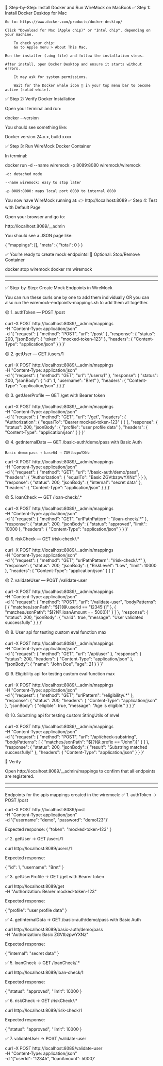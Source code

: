 🐳 Step-by-Step: Install Docker and Run WireMock on MacBook
✅ Step 1: Install Docker Desktop for Mac

    Go to: https://www.docker.com/products/docker-desktop/

    Click "Download for Mac (Apple chip)" or "Intel chip", depending on your machine.

        To check your chip:
        Go to Apple menu > About This Mac.

    Run the installer (.dmg file) and follow the installation steps.

    After install, open Docker Desktop and ensure it starts without errors.

        It may ask for system permissions.

        Wait for the Docker whale icon 🐳 in your top menu bar to become active (solid white).

✅ Step 2: Verify Docker Installation

Open your terminal and run:

docker --version

You should see something like:

Docker version 24.x.x, build xxxx

✅ Step 3: Run WireMock Docker Container

In terminal:

docker run -d --name wiremock -p 8089:8080 wiremock/wiremock

    -d: detached mode

    --name wiremock: easy to stop later

    -p 8089:8080: maps local port 8089 to internal 8080

You now have WireMock running at:
👉 http://localhost:8089
✅ Step 4: Test with Default Page

Open your browser and go to:

http://localhost:8089/__admin

You should see a JSON page like:

{
  "mappings": [],
  "meta": {
    "total": 0
  }
}

✅ You’re ready to create mock endpoints!
🧼 Optional: Stop/Remove Container

docker stop wiremock
docker rm wiremock

-------------------------------------------------------------------------------
-------------------------------------------------------------------------------


✅ Step-by-Step: Create Mock Endpoints in WireMock

You can run these curls one by one to add them individually OR you can also run the wiremock-endpoints-mappings.sh to add them all together.

🟡 1. authToken — POST /post

curl -X POST http://localhost:8089/__admin/mappings \
  -H "Content-Type: application/json" \
  -d '{
    "request": {
      "method": "POST",
      "url": "/post"
    },
    "response": {
      "status": 200,
      "jsonBody": {
        "token": "mocked-token-123"
      },
      "headers": {
        "Content-Type": "application/json"
      }
    }
  }'

🟡 2. getUser — GET /users/1

curl -X POST http://localhost:8089/__admin/mappings \
  -H "Content-Type: application/json" \
  -d '{
    "request": {
      "method": "GET",
      "url": "/users/1"
    },
    "response": {
      "status": 200,
      "jsonBody": {
        "id": 1,
        "username": "Bret"
      },
      "headers": {
        "Content-Type": "application/json"
      }
    }
  }'

🟡 3. getUserProfile — GET /get with Bearer token

curl -X POST http://localhost:8089/__admin/mappings \
  -H "Content-Type: application/json" \
  -d '{
    "request": {
      "method": "GET",
      "url": "/get",
      "headers": {
        "Authorization": {
          "equalTo": "Bearer mocked-token-123"
        }
      }
    },
    "response": {
      "status": 200,
      "jsonBody": {
        "profile": "user profile data"
      },
      "headers": {
        "Content-Type": "application/json"
      }
    }
  }'

🟡 4. getInternalData — GET /basic-auth/demo/pass with Basic Auth

    Basic demo:pass → base64 → ZGVtbzpwYXNz

curl -X POST http://localhost:8089/__admin/mappings \
  -H "Content-Type: application/json" \
  -d '{
    "request": {
      "method": "GET",
      "url": "/basic-auth/demo/pass",
      "headers": {
        "Authorization": {
          "equalTo": "Basic ZGVtbzpwYXNz"
        }
      }
    },
    "response": {
      "status": 200,
      "jsonBody": {
        "internal": "secret data"
      },
      "headers": {
        "Content-Type": "application/json"
      }
    }
  }'

🟡 5. loanCheck — GET /loan-check/.*

curl -X POST http://localhost:8089/__admin/mappings \
  -H "Content-Type: application/json" \
  -d '{
  "request": {
    "method": "GET",
    "urlPathPattern": "/loan-check/.*"
  },
  "response": {
    "status": 200,
    "jsonBody": {
        "status": "approved",
        "limit": 10000
    },
    "headers": {
      "Content-Type": "application/json"
    }
  }
}'

🟡 6. riskCheck — GET /risk-check/.*

curl -X POST http://localhost:8089/__admin/mappings \
  -H "Content-Type: application/json" \
  -d '{
  "request": {
    "method": "GET",
    "urlPathPattern": "/risk-check/.*"
  },
  "response": {
    "status": 200,
    "jsonBody": {
        "RiskLevel": "Low",
        "limit": 10000
    },
    "headers": {
      "Content-Type": "application/json"
    }
  }
}'

🟡 7. validateUser — POST /validate-user

curl -X POST http://localhost:8089/__admin/mappings \
  -H "Content-Type: application/json" \
  -d '{
  "request": {
    "method": "POST",
    "url": "/validate-user",
    "bodyPatterns": [
      {
        "matchesJsonPath": "$[?(@.userId == '12345')]"
      },
      {
        "matchesJsonPath": "$[?(@.loanAmount == 5000)]"
      }
    ]
  },
  "response": {
    "status": 200,
    "jsonBody": {
      "valid": true,
      "message": "User validated successfully"
    }
  }
}'

🟡 8. User api for testing custom eval function max

curl -X POST http://localhost:8089/__admin/mappings \
  -H "Content-Type: application/json" \
  -d '{
    "request": {
      "method": "GET",
      "url": "/api/user"
    },
    "response": {
      "status": 200,
      "headers": {
        "Content-Type": "application/json"
      },
      "jsonBody": {
        "name": "John Doe",
        "age": 21
      }
    }
  }'

🟡 9. Eligibility api for testing custom eval function max

curl -X POST http://localhost:8089/__admin/mappings \
  -H "Content-Type: application/json" \
  -d '{
    "request": {
      "method": "GET",
      "urlPattern": "/eligibility/.*"
    },
    "response": {
      "status": 200,
      "headers": {
        "Content-Type": "application/json"
      },
      "jsonBody": {
        "eligible": true,
        "message": "Age is eligible."
      }
    }
  }'

🟡 10. Substring api for testing custom StringUtils of mvel

curl -X POST http://localhost:8089/__admin/mappings \
  -H "Content-Type: application/json" \
  -d '{
    "request": {
      "method": "POST",
      "url": "/api/check-substring",
      "bodyPatterns": [
        {
          "matchesJsonPath": "$[?(@.prefix == \"John\")]"
        }
      ]
    },
    "response": {
      "status": 200,
      "jsonBody": {
        "result": "Substring matched successfully!"
      },
      "headers": {
        "Content-Type": "application/json"
      }
    }
  }'


🔄 Verify

Open http://localhost:8089/__admin/mappings to confirm that all endpoints are registered.

-------------------------------------------------------------------------------
-------------------------------------------------------------------------------

Endpoints for the apis mappings created in the wiremock:
✅ 1. authToken → POST /post

curl -X POST http://localhost:8089/post \
  -H "Content-Type: application/json" \
  -d '{"username": "demo", "password": "demo123"}'


  Expected response:
{
  "token": "mocked-token-123"
}


✅ 2. getUser → GET /users/1

curl http://localhost:8089/users/1

Expected response:

{
  "id": 1,
  "username": "Bret"
}

✅ 3. getUserProfile → GET /get with Bearer token

curl http://localhost:8089/get \
  -H "Authorization: Bearer mocked-token-123"

Expected response:

{
  "profile": "user profile data"
}

✅ 4. getInternalData → GET /basic-auth/demo/pass with Basic Auth

curl http://localhost:8089/basic-auth/demo/pass \
  -H "Authorization: Basic ZGVtbzpwYXNz"

Expected response:

{
  "internal": "secret data"
}

✅ 5. loanCheck → GET /loanCheck/.*

curl http://localhost:8089/loan-check/1

Expected response:

{
  "status": "approved",
  "limit": 10000
}

✅ 6. riskCheck → GET /riskCheck/.*

curl http://localhost:8089/risk-check/1

Expected response:

{
  "status": "approved",
  "limit": 10000
}

✅ 7. validateUser → POST /validate-user

curl -X POST http://localhost:8089/validate-user \
  -H "Content-Type: application/json" \
  -d '{"userId": "12345", "loanAmount": 5000}'




